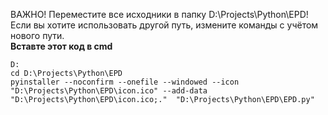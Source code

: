 ВАЖНО! Переместите все исходники в папку D:\Projects\Python\EPD! Если вы хотите использовать другой путь, измените команды с учётом нового пути.\
**Вставте этот код в cmd**
```
D:
cd D:\Projects\Python\EPD
pyinstaller --noconfirm --onefile --windowed --icon "D:\Projects\Python\EPD\icon.ico" --add-data "D:\Projects\Python\EPD\icon.ico;."  "D:\Projects\Python\EPD\EPD.py"
```
